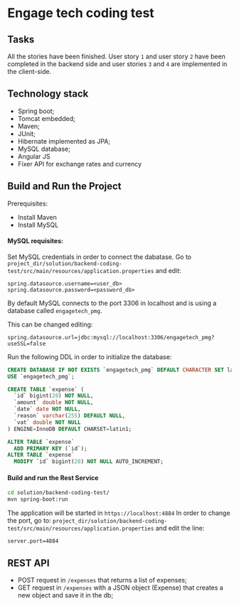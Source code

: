 Engage tech coding test
====
Tasks
--------------
All the stories have been finished.
User story `1` and user story `2` have been completed in the backend side and 
user stories `3` and `4` are implemented in the client-side.

Technology stack
--------------
* Spring boot;
* Tomcat embedded;
* Maven;
* JUnit;
* Hibernate implemented as JPA;
* MySQL database;
* Angular JS
* Fixer API for exchange rates and currency

Build and Run the Project
--------------
Prerequisites:
* Install Maven
* Install MySQL

#### MySQL requisites:
Set MySQL credentials in order to connect the dabatase. Go to `project_dir/solution/backend-coding-test/src/main/resources/application.properties` and edit:

```text
spring.datasource.username=<user_db>
spring.datasource.password=<password_db>
```
By default MySQL connects to the port 3306 in localhost and is using a database called `engagetech_pmg`. 

This can be changed editing:
```text
spring.datasource.url=jdbc:mysql://localhost:3306/engagetech_pmg?useSSL=false
```
Run the following DDL in order to initialize the database:
```sql
CREATE DATABASE IF NOT EXISTS `engagetech_pmg` DEFAULT CHARACTER SET latin1 COLLATE latin1_swedish_ci;
USE `engagetech_pmg`;

CREATE TABLE `expense` (
  `id` bigint(20) NOT NULL,
  `amount` double NOT NULL,
  `date` date NOT NULL,
  `reason` varchar(255) DEFAULT NULL,
  `vat` double NOT NULL
) ENGINE=InnoDB DEFAULT CHARSET=latin1;

ALTER TABLE `expense`
  ADD PRIMARY KEY (`id`);
ALTER TABLE `expense`
  MODIFY `id` bigint(20) NOT NULL AUTO_INCREMENT;
```

#### Build and run the Rest Service

```bash
cd solution/backend-coding-test/
mvn spring-boot:run
  ```

The application will be started in `https://localhost:4884`
In order to change the port, go to: 
`project_dir/solution/backend-coding-test/src/main/resources/application.properties` and edit the line:
```text
server.port=4884 
```

REST API
--------------

* POST request in `/expenses` that returns a list of expenses;
* GET request in `/expenses` with a JSON object (Expense) that creates a new object and save it in the db;

